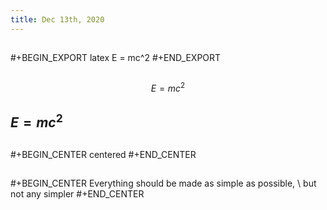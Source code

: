 ```yaml
---
title: Dec 13th, 2020
---
```


##
#+BEGIN_EXPORT latex
E = mc^2 
#+END_EXPORT
##
##
$$E= mc^2$$
## $E=mc^2$
##
#+BEGIN_CENTER
centered
#+END_CENTER
##
#+BEGIN_CENTER
Everything should be made as simple as possible, \\
but not any simpler
#+END_CENTER
##
